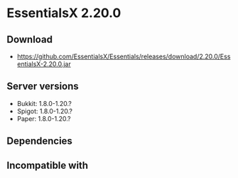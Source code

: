 # EssentialsX 2.20.0

## Download
- https://github.com/EssentialsX/Essentials/releases/download/2.20.0/EssentialsX-2.20.0.jar

## Server versions
- Bukkit: 1.8.0-1.20.?
- Spigot: 1.8.0-1.20.?
- Paper: 1.8.0-1.20.?

## Dependencies

## Incompatible with